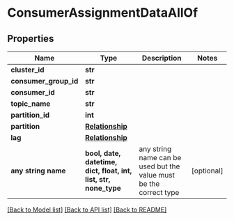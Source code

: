# ConsumerAssignmentDataAllOf


## Properties
Name | Type | Description | Notes
------------ | ------------- | ------------- | -------------
**cluster_id** | **str** |  | 
**consumer_group_id** | **str** |  | 
**consumer_id** | **str** |  | 
**topic_name** | **str** |  | 
**partition_id** | **int** |  | 
**partition** | [**Relationship**](Relationship.md) |  | 
**lag** | [**Relationship**](Relationship.md) |  | 
**any string name** | **bool, date, datetime, dict, float, int, list, str, none_type** | any string name can be used but the value must be the correct type | [optional]

[[Back to Model list]](../README.md#documentation-for-models) [[Back to API list]](../README.md#documentation-for-api-endpoints) [[Back to README]](../README.md)


